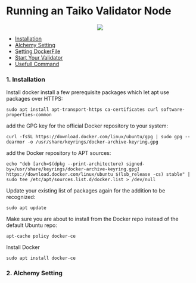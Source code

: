 # Running an Taiko Validator Node


<p align="center">
  <img height="auto" width="auto" src="https://i.imgur.com/N9KAUN8.png">
</p>


* [Installation](https://github.com/p4nrp/testnet/blob/main/taiko.md#1-installation-1)
* [Alchemy Setting](https://github.com/p4nrp/testnet/blob/main/taiko.md#2-Alchemy-Setting)
* [Setting DockerFile](https://github.com/p4nrp/testnet/blob/main/taiko.md#3-setting-dockerfile)
* [Start Your Validator](https://github.com/p4nrp/testnet/blob/main/taiko.md#4-start-your-validator)
* [Usefull Command](https://github.com/p4nrp/testnet/blob/main/taiko.md#usefull-commands)


### 1. Installation

Install docker 
install a few prerequisite packages which let apt use packages over HTTPS:

```
sudo apt install apt-transport-https ca-certificates curl software-properties-common
```

add the GPG key for the official Docker repository to your system:
```
curl -fsSL https://download.docker.com/linux/ubuntu/gpg | sudo gpg --dearmor -o /usr/share/keyrings/docker-archive-keyring.gpg
```

add the Docker repository to APT sources:
```
echo "deb [arch=$(dpkg --print-architecture) signed-by=/usr/share/keyrings/docker-archive-keyring.gpg] https://download.docker.com/linux/ubuntu $(lsb_release -cs) stable" | sudo tee /etc/apt/sources.list.d/docker.list > /dev/null
```

Update your existing list of packages again for the addition to be recognized:
```
sudo apt update
```

Make sure you are about to install from the Docker repo instead of the default Ubuntu repo:
```
apt-cache policy docker-ce
```

Install Docker
```
sudo apt install docker-ce
```

### 2. Alchemy Setting
